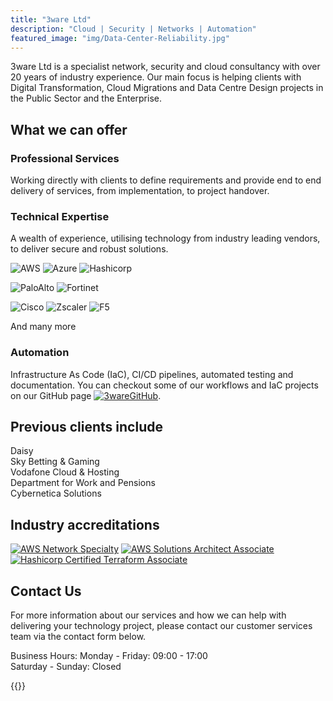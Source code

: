 ```yaml
---
title: "3ware Ltd"
description: "Cloud | Security | Networks | Automation"
featured_image: "img/Data-Center-Reliability.jpg"
---
```


3ware Ltd is a specialist network, security and cloud consultancy with over 20 years of industry experience. Our main focus is helping clients with Digital Transformation, Cloud Migrations and Data Centre Design projects in the Public Sector and the Enterprise.

## What we can offer

### Professional Services

Working directly with clients to define requirements and provide end to end delivery of services, from implementation, to project handover.

### Technical Expertise

A wealth of experience, utilising technology from industry leading vendors, to deliver secure and robust solutions.

![AWS](img/awsLogo.png) ![Azure](img/azureLogo.png) ![Hashicorp](img/Hashicorp-Mark_onLight.png)

![PaloAlto](img/paloLogo.png) ![Fortinet](img/fortinetLogo.png)

![Cisco](img/ciscoLogo.png) ![Zscaler](img/zscalerLogo.png) ![F5](img/f5Logo.png)

And many more

### Automation

Infrastructure As Code (IaC), CI/CD pipelines, automated testing and documentation. You can checkout some of our workflows and IaC projects on our GitHub page
[![3wareGitHub](img/GitHub_Invertocat_Dark.png)](https://github.com/3ware).

## Previous clients include

Daisy  
Sky Betting & Gaming  
Vodafone Cloud & Hosting  
Department for Work and Pensions  
Cybernetica Solutions

## Industry accreditations

[![AWS Network Specialty](img/awsNS200x200.png)](https://www.credly.com/badges/74b96bf7-98bd-40d6-aff5-89d9dec04e1e/public_url) [![AWS Solutions Architect Associate](img/awsSA200x200.png)](https://www.credly.com/badges/8b3be25b-03fb-412a-8384-e8c165926af3/public_url)
[![Hashicorp Certified Terraform Associate](img/hcTFA200x200.png)](https://www.credly.com/badges/e7459170-c173-4484-b258-44b0e9c7755c/public_url)

## Contact Us

For more information about our services and how we can help with delivering your technology project, please contact our customer services team via the contact form below.

Business Hours: Monday - Friday: 09:00 - 17:00  
Saturday - Sunday: Closed

{{<form-contact action="https://formspree.io/f/mblreoaq" method="POST">}}<!-- trunk-ignore(markdownlint/MD033) -->

